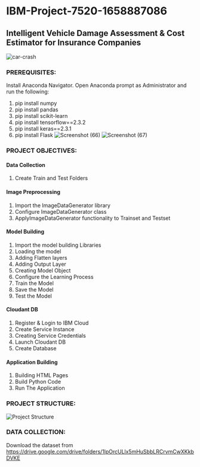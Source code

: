 # IBM-Project-7520-1658887086
## Intelligent Vehicle Damage Assessment &amp; Cost Estimator for Insurance Companies

![car-crash](https://user-images.githubusercontent.com/89291527/192917309-b1f4bb53-cdc4-4cf2-98fb-2b88c8e5c43f.gif)

### PREREQUISITES:
Install Anaconda Navigator. Open Anaconda prompt as Administrator and run the following:
1) pip install numpy
2) pip install pandas
3) pip install scikit-learn
4) pip install tensorflow==2.3.2
5) pip install keras==2.3.1
6) pip install Flask
![Screenshot (66)](https://user-images.githubusercontent.com/89291527/192808460-2d67783a-e23b-4cfe-b752-fc63dd5013e0.png)
![Screenshot (67)](https://user-images.githubusercontent.com/89291527/192808474-e7967ed0-09cd-47cc-848d-17c3511bba52.png)

### PROJECT OBJECTIVES:
#### Data Collection
1) Create Train and Test Folders
#### Image Preprocessing
1) Import the ImageDataGenerator library
2) Configure ImageDataGenerator class
3) ApplyImageDataGenerator functionality to Trainset and Testset
#### Model Building
1) Import the model building Libraries
2) Loading the model
3) Adding Flatten layers
4) Adding Output Layer
5) Creating Model Object
6) Configure the Learning Process
7) Train the Model
8) Save the Model
9) Test the Model
#### Cloudant DB
1) Register & Login to IBM Cloud
2) Create Service Instance
3) Creating Service Credentials
4) Launch Cloudant DB
5) Create Database
#### Application Building
1) Building HTML Pages
2) Build Python Code
3) Run The Application

### PROJECT STRUCTURE:
![Project Structure](https://user-images.githubusercontent.com/89291527/192811895-6fd71514-5f13-4b49-8d1c-936b68a445e5.png)

### DATA COLLECTION:
Download the dataset from https://drive.google.com/drive/folders/1lpOrcULlx5mHuSbbLRCrvmCwXKkbDVKE

